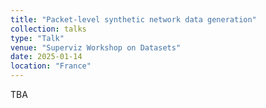 ```yaml
---
title: "Packet-level synthetic network data generation"
collection: talks
type: "Talk"
venue: "Superviz Workshop on Datasets"
date: 2025-01-14
location: "France"
---
```


TBA
